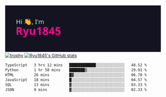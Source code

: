![Hi, I'm Ryu1845](https://github.com/Ryu1845/Ryu1845/blob/main/header.png)
[![trophy](https://github-profile-trophy.vercel.app/?username=ryo-ma&theme=radical&column=10)](https://github.com/ryo-ma/github-profile-trophy)
[![Ryu1845's GitHub stats](https://github-readme-stats.vercel.app/api?username=Ryu1845&theme=radical&show_icons=true)](https://github.com/anuraghazra/github-readme-stats)
<!--START_SECTION:waka-->

```text
TypeScript   3 hrs 12 mins   ████████████░░░░░░░░░░░░░   48.52 %
Python       1 hr 58 mins    ███████▒░░░░░░░░░░░░░░░░░   29.91 %
HTML         26 mins         █▓░░░░░░░░░░░░░░░░░░░░░░░   06.70 %
JavaScript   18 mins         █░░░░░░░░░░░░░░░░░░░░░░░░   04.57 %
SQL          13 mins         ▓░░░░░░░░░░░░░░░░░░░░░░░░   03.33 %
JSON         9 mins          ▓░░░░░░░░░░░░░░░░░░░░░░░░   02.33 %
```

<!--END_SECTION:waka-->

<!--
**Ryu1845/Ryu1845** is a ✨ _special_ ✨ repository because its `README.md` (this file) appears on your GitHub profile.

Here are some ideas to get you started:

- 🔭 I’m currently working on ...
- 🌱 I’m currently learning ...
- 👯 I’m looking to collaborate on ...
- 🤔 I’m looking for help with ...
- 💬 Ask me about ...
- 📫 How to reach me: ...
- 😄 Pronouns: ...
- ⚡ Fun fact: ...
-->
